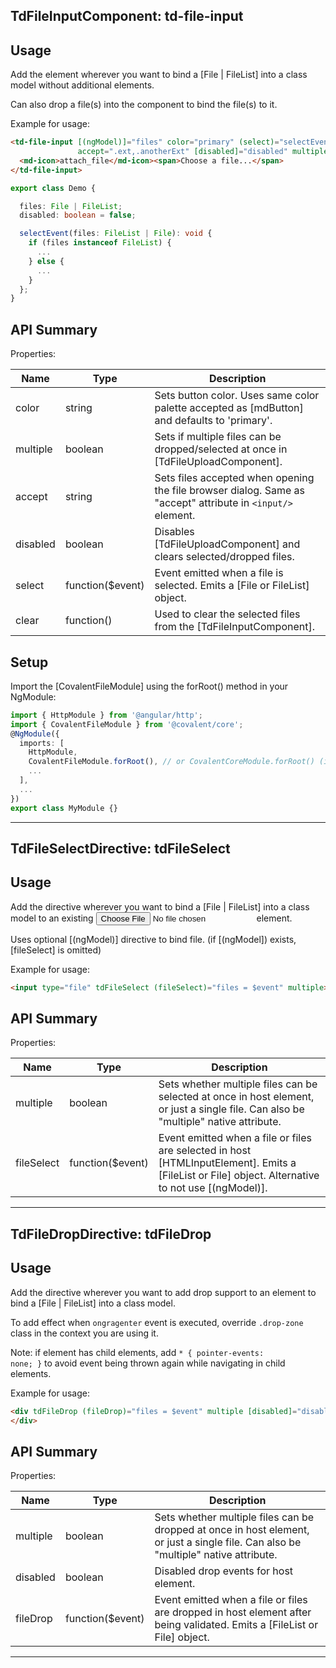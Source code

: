 ## TdFileInputComponent: td-file-input

## Usage

Add the element wherever you want to bind a [File | FileList] into a class model without additional elements.

Can also drop a file(s) into the component to bind the file(s) to it.

Example for usage:

```html
<td-file-input [(ngModel)]="files" color="primary" (select)="selectEvent($event)"
               accept=".ext,.anotherExt" [disabled]="disabled" multiple>
  <md-icon>attach_file</md-icon><span>Choose a file...</span>
</td-file-input>
```
 
```typescript
export class Demo {

  files: File | FileList;
  disabled: boolean = false;

  selectEvent(files: FileList | File): void {
    if (files instanceof FileList) {
      ...
    } else {
      ...
    }
  };
} 
```

## API Summary

Properties:

| Name | Type | Description |
| --- | --- | --- |
| color | string | Sets button color. Uses same color palette accepted as [mdButton] and defaults to 'primary'.
| multiple | boolean | Sets if multiple files can be dropped/selected at once in [TdFileUploadComponent].
| accept | string | Sets files accepted when opening the file browser dialog. Same as "accept" attribute in `<input/>` element.
| disabled | boolean | Disables [TdFileUploadComponent] and clears selected/dropped files.
| select | function($event) | Event emitted when a file is selected. Emits a [File or FileList] object.
| clear | function() | Used to clear the selected files from the [TdFileInputComponent].

## Setup

Import the [CovalentFileModule] using the forRoot() method in your NgModule:

```typescript
import { HttpModule } from '@angular/http';
import { CovalentFileModule } from '@covalent/core';
@NgModule({
  imports: [
    HttpModule,
    CovalentFileModule.forRoot(), // or CovalentCoreModule.forRoot() (included inside of it)
    ...
  ],
  ...
})
export class MyModule {}
```

---

## TdFileSelectDirective: tdFileSelect

## Usage

Add the directive wherever you want to bind a [File | FileList] into a class model to an existing <input type="file"/> element.

Uses optional [(ngModel)] directive to bind file. (if [(ngModel]) exists, [fileSelect] is omitted)   

Example for usage:

```html
<input type="file" tdFileSelect (fileSelect)="files = $event" multiple>
```

## API Summary

Properties:

| Name | Type | Description |
| --- | --- | --- |
| multiple | boolean | Sets whether multiple files can be selected at once in host element, or just a single file. Can also be "multiple" native attribute.
| fileSelect | function($event) | Event emitted when a file or files are selected in host [HTMLInputElement]. Emits a [FileList or File] object. Alternative to not use [(ngModel)].

---

## TdFileDropDirective: tdFileDrop

## Usage

Add the directive wherever you want to add drop support to an element to bind a [File | FileList] into a class model.

To add effect when <code>ongragenter</code> event is executed, override <code>.drop-zone</code> class in the context you are using it.

Note: if element has child elements, add <code>* { pointer-events: none; }</code> to avoid event being thrown again while navigating in child elements.

Example for usage:

```html
<div tdFileDrop (fileDrop)="files = $event" multiple [disabled]="disabled">
</div> 
```


## API Summary

Properties:

| Name | Type | Description |
| --- | --- | --- |
| multiple | boolean | Sets whether multiple files can be dropped at once in host element, or just a single file. Can also be "multiple" native attribute.
| disabled | boolean | Disabled drop events for host element.
| fileDrop | function($event) | Event emitted when a file or files are dropped in host element after being validated. Emits a [FileList or File] object.


---
